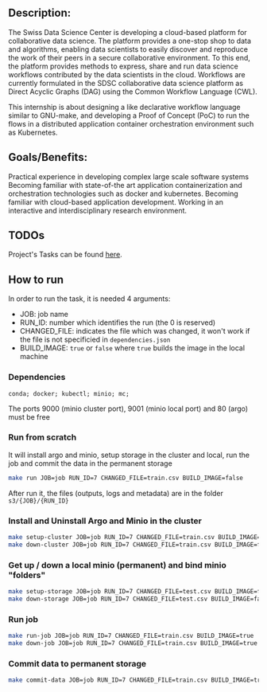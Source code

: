 ## Description:

The Swiss Data Science Center is developing a cloud-based platform for collaborative data science. The platform provides a one-stop shop to data and algorithms, enabling data scientists to easily discover and reproduce the work of their peers in a secure collaborative environment. To this end, the platform provides methods to express, share and run data science workflows contributed by the data scientists in the cloud. Workflows are currently formulated in the SDSC collaborative data science platform as Direct Acyclic Graphs (DAG) using the Common Workflow Language (CWL).

This internship is about designing a like declarative workflow language similar to GNU-make, and developing a Proof of Concept (PoC) to run the flows in a distributed application container orchestration environment such as Kubernetes.

## Goals/Benefits:

Practical experience in developing complex large scale software systems
Becoming familiar with state-of-the art application containerization and orchestration technologies such as docker and kubernetes.
Becoming familiar with cloud-based application development.
Working in an interactive and interdisciplinary research environment.

## TODOs

Project's Tasks can be found [here](https://trello.com/b/suwl3K0K/project-workflow-kubernetes).


## How to run
In order to run the task, it is needed 4 arguments:
- JOB: job name
- RUN_ID: number which identifies the run (the 0 is reserved)
- CHANGED_FILE: indicates the file which was changed, it won't work if the file is not specificied in `dependencies.json`
- BUILD_IMAGE: `true` or `false` where `true` builds the image in the local machine

### Dependencies
`conda; docker; kubectl; minio; mc;`

The ports 9000 (minio cluster port), 9001 (minio local port) and 80 (argo) must be free


### Run from scratch
It will install argo and minio, setup storage in the cluster and local, run the job and commit the data in the permanent storage
```bash
make run JOB=job RUN_ID=7 CHANGED_FILE=train.csv BUILD_IMAGE=false
```
After run it, the files (outputs, logs and metadata) are in the folder `s3/{JOB}/{RUN_ID}`

### Install and Uninstall Argo and Minio in the cluster
```bash
make setup-cluster JOB=job RUN_ID=7 CHANGED_FILE=train.csv BUILD_IMAGE=true
make down-cluster JOB=job RUN_ID=7 CHANGED_FILE=train.csv BUILD_IMAGE=false
```

### Get up / down a local minio (permanent) and bind minio "folders"
```bash
make setup-storage JOB=job RUN_ID=7 CHANGED_FILE=test.csv BUILD_IMAGE=false
make down-storage JOB=job RUN_ID=7 CHANGED_FILE=test.csv BUILD_IMAGE=false
```

### Run job
```bash
make run-job JOB=job RUN_ID=7 CHANGED_FILE=train.csv BUILD_IMAGE=true
make down-job JOB=job RUN_ID=7 CHANGED_FILE=train.csv BUILD_IMAGE=true
```

### Commit data to permanent storage
```bash
make commit-data JOB=job RUN_ID=7 CHANGED_FILE=train.csv BUILD_IMAGE=true
```



